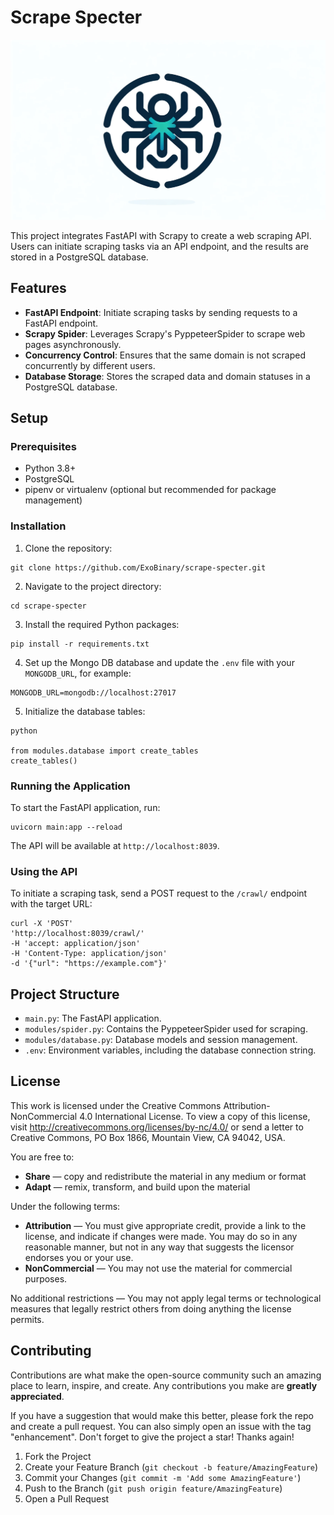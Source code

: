 # Scrape Specter

![Scrape Specter Logo](https://raw.githubusercontent.com/ExoBinary/scrape-specter/main/media/logo.webp)

This project integrates FastAPI with Scrapy to create a web scraping API. Users can initiate scraping tasks via an API endpoint, and the results are stored in a PostgreSQL database.

## Features

- **FastAPI Endpoint**: Initiate scraping tasks by sending requests to a FastAPI endpoint.
- **Scrapy Spider**: Leverages Scrapy's PyppeteerSpider to scrape web pages asynchronously.
- **Concurrency Control**: Ensures that the same domain is not scraped concurrently by different users.
- **Database Storage**: Stores the scraped data and domain statuses in a PostgreSQL database.

## Setup

### Prerequisites

- Python 3.8+
- PostgreSQL
- pipenv or virtualenv (optional but recommended for package management)

### Installation

1. Clone the repository:

```
git clone https://github.com/ExoBinary/scrape-specter.git
```

2. Navigate to the project directory:

```
cd scrape-specter
```

3. Install the required Python packages:

```
pip install -r requirements.txt
```

4. Set up the Mongo DB database and update the `.env` file with your `MONGODB_URL`, for example:

```
MONGODB_URL=mongodb://localhost:27017
```

5. Initialize the database tables:

```
python

from modules.database import create_tables
create_tables()
```

### Running the Application

To start the FastAPI application, run:

```
uvicorn main:app --reload
```

The API will be available at `http://localhost:8039`.

### Using the API

To initiate a scraping task, send a POST request to the `/crawl/` endpoint with the target URL:

```
curl -X 'POST'
'http://localhost:8039/crawl/'
-H 'accept: application/json'
-H 'Content-Type: application/json'
-d '{"url": "https://example.com"}'
```

## Project Structure

- `main.py`: The FastAPI application.
- `modules/spider.py`: Contains the PyppeteerSpider used for scraping.
- `modules/database.py`: Database models and session management.
- `.env`: Environment variables, including the database connection string.

## License

This work is licensed under the Creative Commons Attribution-NonCommercial 4.0 International License. To view a copy of this license, visit http://creativecommons.org/licenses/by-nc/4.0/ or send a letter to Creative Commons, PO Box 1866, Mountain View, CA 94042, USA.

You are free to:

- **Share** — copy and redistribute the material in any medium or format
- **Adapt** — remix, transform, and build upon the material

Under the following terms:

- **Attribution** — You must give appropriate credit, provide a link to the license, and indicate if changes were made. You may do so in any reasonable manner, but not in any way that suggests the licensor endorses you or your use.
- **NonCommercial** — You may not use the material for commercial purposes.

No additional restrictions — You may not apply legal terms or technological measures that legally restrict others from doing anything the license permits.

## Contributing

Contributions are what make the open-source community such an amazing place to learn, inspire, and create. Any contributions you make are **greatly appreciated**.

If you have a suggestion that would make this better, please fork the repo and create a pull request. You can also simply open an issue with the tag "enhancement".
Don't forget to give the project a star! Thanks again!

1. Fork the Project
2. Create your Feature Branch (`git checkout -b feature/AmazingFeature`)
3. Commit your Changes (`git commit -m 'Add some AmazingFeature'`)
4. Push to the Branch (`git push origin feature/AmazingFeature`)
5. Open a Pull Request

